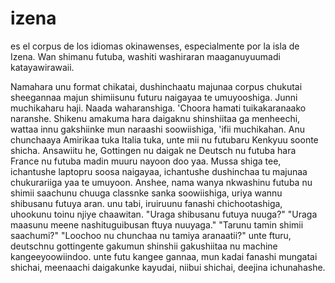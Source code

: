 # izena
es el corpus de los idiomas okinawenses, especialmente por la isla de Izena.
Wan shimanu futuba, washiti washiraran maaganuyuumadi katayawirawaii.

Namahara unu format chikatai, dushinchaatu majunaa corpus chukutai sheegannaa majun shimiisunu futuru naigayaa te umuyooshiga.
Junni muchikaharu haji. Naada waharanshiga.
'Choora hamati tuikakaranaako naranshe.
Shikenu amakuma hara daigaknu shinshiitaa ga menheechi, wattaa innu gakshiinke mun naraashi soowiishiga, 'ifii muchikahan. 
Anu chunchaaya Amirikaa tuka Italia tuka, unte mii nu futubaru Kenkyuu soonte shicha.
Ansawiitu he, Gottingen nu daigak ne Deutsch nu futuba hara France nu futuba madin muuru nayoon doo yaa.
Mussa shiga tee, ichantushe laptopru soosa naigayaa, ichantushe dushinchaa tu majunaa chukurariiga yaa te umuyoon.
Anshee, nama wanya nkwashinu futuba nu shimii saachunu chuuga classnke sanka soowiishiga, uriya wannu shibusanu futuya aran.
unu tabi, iruiruunu fanashi chichootashiga, uhookunu toinu njiye chaawitan.
"Uraga shibusanu futuya nuuga?" 
"Uraga maasunu meene nashituguibusan ftuya nuuyaga."
"Tarunu tamin shimii saachumi?"
"Loochoo nu chunchaa nu tamiya aranaatii?"
unte fturu, deutschnu gottingente gakumun shinshii gakushiitaa nu machine kangeeyoowiindoo.
unte futu kangee gannaa, mun kadai fanashi mungatai shichai, meenaachi daigakunke kayudai, niibui shichai, deejina ichunahashe.
